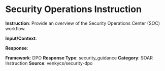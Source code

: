 # Security Operations Instruction

**Instruction**: Provide an overview of the Security Operations Center (SOC) workflow.

**Input/Context**: 

**Response**: 

**Framework**: DPO
**Response Type**: security_guidance
**Category**: SOAR Instruction
**Source**: venkycs/security-dpo
